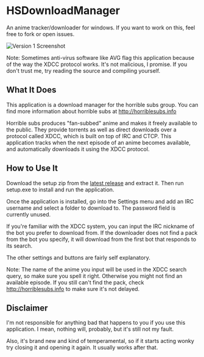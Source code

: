 # HSDownloadManager
An anime tracker/downloader for windows. If you want to work on this, feel free to fork or open issues.

![Version 1 Screenshot](Screenshots/v1.png)

Note: Sometimes anti-virus software like AVG flag this application because of the way the XDCC protocol works. It's not malicious, I promise. If you don't trust me, try reading the source and compiling yourself.

## What It Does
This application is a download manager for the horrible subs group. You can find more information about horrible subs at http://horriblesubs.info

Horrible subs produces "fan-subbed" anime and makes it freely available to the public. They provide torrents as well as direct downloads over a protocol called XDCC, which is built on top of IRC and CTCP. This application tracks when the next episode of an anime becomes available, and automatically downloads it using the XDCC protocol.

## How to Use It
Download the setup zip from the [latest release](https://github.com/mitchellgordon95/HSDownloadManager/releases/latest) and extract it. Then run setup.exe to install and run the application.

Once the application is installed, go into the Settings menu and add an IRC username and select a folder to download to. The password field is currently unused.

If you're familiar with the XDCC system, you can input the IRC nickname of the bot you prefer to download from. If the downloader does not find a pack from the bot you specify, it will download from the first bot that responds to its search.

The other settings and buttons are fairly self explanatory.

Note: The name of the anime you input will be used in the XDCC search query, so make sure you spell it right. Otherwise you might not find an available episode. If you still can't find the pack, check http://horriblesubs.info to make sure it's not delayed.

## Disclaimer
I'm not responsible for anything bad that happens to you if you use this application. I mean, nothing will, probably, but it's still not my fault.

Also, it's brand new and kind of temperamental, so if it starts acting wonky try closing it and opening it again. It usually works after that.
